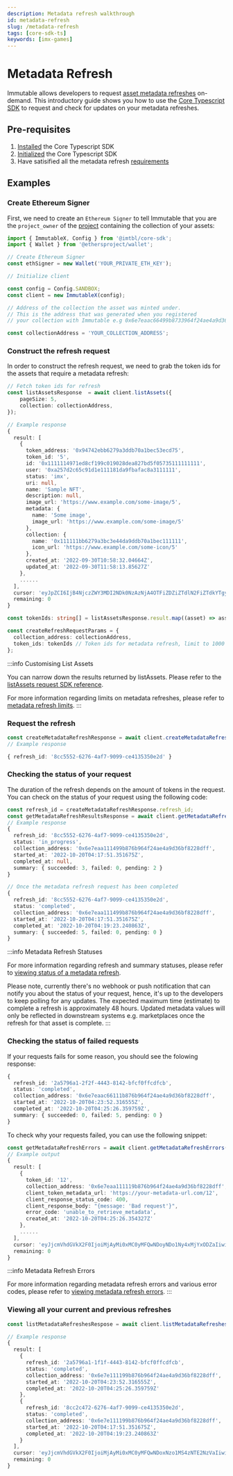 ```yaml
---
description: Metadata refresh walkthrough
id: metadata-refresh
slug: /metadata-refresh
tags: [core-sdk-ts]
keywords: [imx-games]
---
```


# Metadata Refresh

Immutable allows developers to request [asset metadata refreshes](/docs/asset-metadata-refreshes) on-demand. This introductory guide shows you how to use the [Core Typescript SDK](https://docs.x.immutable.com/sdk-references/core-sdk-ts/1.0.0-beta.3/classes/immutablex.immutablex) to request and check for updates on your metadata refreshes.

## Pre-requisites

1. [Installed](/sdk-docs/core-sdk-ts/installation) the Core Typescript SDK
1. [Initialized](/sdk-docs/core-sdk-ts/initialization) the Core Typescript SDK
1. Have satisified all the metadata refresh [requirements](/docs/asset-metadata-refreshes#requirements)


## Examples

### Create Ethereum Signer

First, we need to create an `Ethereum Signer` to tell Immutable that you are the `project_owner` of the [project](https://docs.x.immutable.com/docs/guides/onboarding/project-registration/) containing the collection of your assets:

```ts
import { ImmutableX, Config } from '@imtbl/core-sdk';
import { Wallet } from '@ethersproject/wallet';

// Create Ethereum Signer
const ethSigner = new Wallet('YOUR_PRIVATE_ETH_KEY');

// Initialize client

const config = Config.SANDBOX;
const client = new ImmutableX(config);

// Address of the collection the asset was minted under.
// This is the address that was generated when you registered
// your collection with Immutable e.g 0x6e7eaac66499b8733964f24ae4a9d36bf8118dff

const collectionAddress = 'YOUR_COLLECTION_ADDRESS';
```

### Construct the refresh request

In order to construct the refresh request, we need to grab the token ids for the assets that require a metadata refresh:

```ts
// Fetch token ids for refresh
const listAssetsResponse  = await client.listAssets({
    pageSize: 5,
    collection: collectionAddress,
});

// Example response
{
  result: [
    {
      token_address: '0x94742ebb6279a3ddb70a1bec53ecd75',
      token_id: '5',
      id: '0x1111114971ed8cf199c019028dea827bd5f05735111111111',
      user: '0xa257d2c65c91d1e111181da9fbafac8a3111111',
      status: 'imx',
      uri: null,
      name: 'Sample NFT',
      description: null,
      image_url: 'https://www.example.com/some-image/5',
      metadata: {
        name: 'Some image',
        image_url: 'https://www.example.com/some-image/5'
      },
      collection: {
        name: '0x111111bb6279a3bc3e44da9ddb70a1bec111111',
        icon_url: 'https://www.example.com/some-icon/5'
      },
      created_at: '2022-09-30T10:58:32.04664Z',
      updated_at: '2022-09-30T11:58:13.85627Z'
    },
    ......
  ],
  cursor: 'eyJpZCI6IjB4NjczZWY3MDI2NDk0NzAzNjA4OTFiZDZiZTdlN2FiZTdkYTgyNzY0MTIyYzVjNTczMTllNTUyMWVkMGRjN2E5YSIsIm5hbWUiOiJMaW5hIiwidXBkYXRlWUiOiJMaW5hIiwidXBkYXR',
  remaining: 0
}

const tokenIds: string[] = listAssetsResponse.result.map((asset) => asset.token_id);

const createRefreshRequestParams = {
  collection_address: collectionAddress,
  token_ids: tokenIds // Token ids for metadata refresh, limit to 1000 per request
};
```


:::info Customising List Assets

You can narrow down the results returned by listAssets. Please refer to the [listAssets request SDK reference](https://docs.x.immutable.com/sdk-references/core-sdk-ts/1.0.0-beta.3/interfaces/index.assetsapilistassetsrequest).

For more information regarding limits on metadata refreshes, please refer to [metadata refresh limits](https://docs.x.immutable.com/docs/asset-metadata-refreshes#metadata-refresh-limits).
:::

### Request the refresh

```ts
const createMetadataRefreshResponse = await client.createMetadataRefresh(ethSigner, createRefreshRequestParams);
// Example response

{ refresh_id: '8cc5552-6276-4af7-9099-ce4135350e2d' }
```

### Checking the status of your request

The duration of the refresh depends on the amount of tokens in the request. You can check on the status of your request using the following code:

```ts
const refresh_id = createMetadataRefreshResponse.refresh_id;
const getMetadataRefreshResultsResponse = await client.getMetadataRefreshResults(ethSigner, refresh_id);
// Example response
{
  refresh_id: '8cc5552-6276-4af7-9099-ce4135350e2d',
  status: 'in_progress',
  collection_address: '0x6e7eaa111499b876b964f24ae4a9d36bf8228dff',
  started_at: '2022-10-20T04:17:51.351675Z',
  completed_at: null,
  summary: { succeeded: 3, failed: 0, pending: 2 }
}

// Once the metadata refresh request has been completed
{
  refresh_id: '8cc5552-6276-4af7-9099-ce4135350e2d',
  status: 'completed',
  collection_address: '0x6e7eaa111499b876b964f24ae4a9d36bf8228dff',
  started_at: '2022-10-20T04:17:51.351675Z',
  completed_at: '2022-10-20T04:19:23.240863Z',
  summary: { succeeded: 5, failed: 0, pending: 0 }
}
```

:::info Metadata Refresh Statuses

For more information regarding refresh and summary statuses, please refer to [viewing status of a metadata refresh](https://docs.x.immutable.com/docs/asset-metadata-refreshes#viewing-the-status-of-a-metadata-refresh).

Please note, currently there's no webhook or push notification that can notify you about the status of your request, hence, it's up to the developers to keep polling for any updates. The expected maximum time (estimate) to complete a refresh is approximately 48 hours. Updated metadata values will only be reflected in downstream systems e.g. marketplaces once the refresh for that asset is complete.
:::

### Checking the status of failed requests

If your requests fails for some reason, you should see the folowing response:

```ts
{
  refresh_id: '2a5796a1-2f2f-4443-8142-bfcf0ffcdfcb',
  status: 'completed',
  collection_address: '0x6e7eaac66111b876b964f24ae4a9d36bf8228dff',
  started_at: '2022-10-20T04:23:52.316555Z',
  completed_at: '2022-10-20T04:25:26.359759Z',
  summary: { succeeded: 0, failed: 5, pending: 0 }
}
```

To check why your requests failed, you can use the following snippet:

```ts
const getMetadataRefreshErrors = await client.getMetadataRefreshErrors(ethSigner, refresh_id);
// Example output
{
  result: [
    {
      token_id: '12',
      collection_address: '0x6e7eaa111119b876b964f24ae4a9d36bf8228dff',
      client_token_metadata_url: 'https://your-metadata-url.com/12',
      client_response_status_code: 400,
      client_response_body: "{message: 'Bad request'}",
      error_code: 'unable_to_retrieve_metadata',
      created_at: '2022-10-20T04:25:26.354327Z'
    },
    ......
  ],
  cursor: 'eyJjcmVhdGVkX2F0IjoiMjAyMi0xMC0yMFQwNDoyNDo1Ny4xMjYxODZaIiwiaWQiOiI2MTZkMTg4MC0zOTZiLTRmMGUtOGZmaaa',
  remaining: 0
}
```

:::info Metadata Refresh Errors

For more information regarding metadata refresh errors and various error codes, please refer to [viewing metadata refresh errors](https://docs.x.immutable.com/docs/asset-metadata-refreshes#viewing-metadata-refresh-errors).
:::

### Viewing all your current and previous refreshes

```ts
const listMetadataRefreshesRespose = await client.listMetadataRefreshes(ethSigner, collectionAddress);

// Example response
{
  result: [
    {
      refresh_id: '2a5796a1-1f1f-4443-8142-bfcf0ffcdfcb',
      status: 'completed',
      collection_address: '0x6e7e111199b876b964f24ae4a9d36bf8228dff',
      started_at: '2022-10-20T04:23:52.316555Z',
      completed_at: '2022-10-20T04:25:26.359759Z'
    },
    {
      refresh_id: '8cc2c472-6276-4af7-9099-ce4135350e2d',
      status: 'completed',
      collection_address: '0x6e7e111199b876b964f24ae4a9d36bf8228dff',
      started_at: '2022-10-20T04:17:51.351675Z',
      completed_at: '2022-10-20T04:19:23.240863Z'
    }
  ],
  cursor: 'eyJjcmVhdGVkX2F0IjoiMjAyMi0xMC0yMFQwNDoxNzo1MS4zNTE2NzVaIiwiaWQiOiI4Y2MyYzQ3Mi02Mjc2LTRhZjctOTA5OS1jZ111111',
  remaining: 0
}
```

